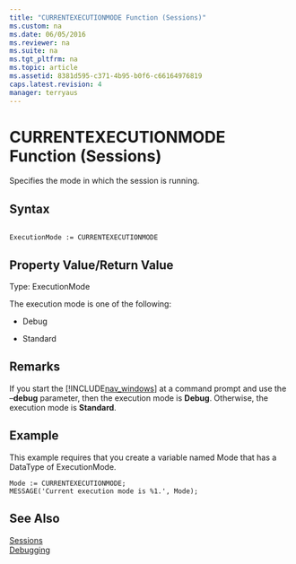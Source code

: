 ```yaml
---
title: "CURRENTEXECUTIONMODE Function (Sessions)"
ms.custom: na
ms.date: 06/05/2016
ms.reviewer: na
ms.suite: na
ms.tgt_pltfrm: na
ms.topic: article
ms.assetid: 8381d595-c371-4b95-b0f6-c66164976819
caps.latest.revision: 4
manager: terryaus
---
```

# CURRENTEXECUTIONMODE Function (Sessions)
Specifies the mode in which the session is running.  
  
## Syntax  
  
```  
  
ExecutionMode := CURRENTEXECUTIONMODE  
```  
  
## Property Value\/Return Value  
 Type: ExecutionMode  
  
 The execution mode is one of the following:  
  
-   Debug  
  
-   Standard  
  
## Remarks  
 If you start the [!INCLUDE[nav_windows](../dynamics-nav/includes/nav_windows_md.md)] at a command prompt and use the –**debug** parameter, then the execution mode is **Debug**. Otherwise, the execution mode is **Standard**.  
  
## Example  
 This example requires that you create a variable named Mode that has a DataType of ExecutionMode.  
  
```  
Mode := CURRENTEXECUTIONMODE;   
MESSAGE('Current execution mode is %1.', Mode);  
```  
  
## See Also  
 [Sessions](../dynamics-nav/Sessions.md)   
 [Debugging](../dynamics-nav/Debugging.md)